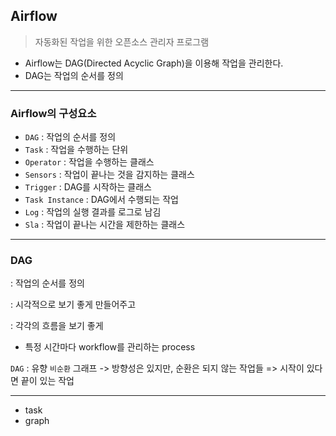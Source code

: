 ## Airflow

> 자동화된 작업을 위한 오픈소스 관리자 프로그램

- Airflow는 DAG(Directed Acyclic Graph)을 이용해 작업을 관리한다.
- DAG는 작업의 순서를 정의

---
### Airflow의 구성요소

- `DAG` : 작업의 순서를 정의
- `Task` : 작업을 수행하는 단위
- `Operator` : 작업을 수행하는 클래스
- `Sensors` : 작업이 끝나는 것을 감지하는 클래스
- `Trigger` : DAG를 시작하는 클래스
- `Task Instance` : DAG에서 수행되는 작업
- `Log` : 작업의 실행 결과를 로그로 남김
- `Sla` : 작업이 끝나는 시간을 제한하는 클래스

---
### DAG

: 작업의 순서를 정의

: 시각적으로 보기 좋게 만들어주고

: 각각의 흐름을 보기 좋게 
- 특정 시간마다 workflow를 관리하는 process

`DAG` : 유향 `비순환` 그래프 -> 방향성은 있지만, 순환은 되지 않는 작업들
=> 시작이 있다면 끝이 있는 작업

---
- task
- graph


